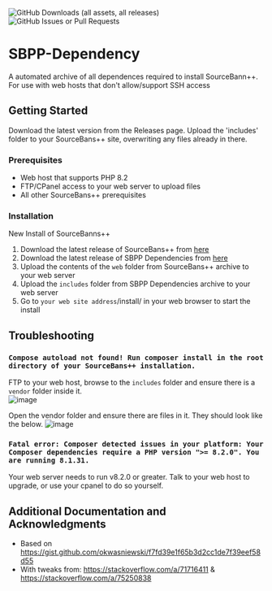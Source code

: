 ![GitHub Downloads (all assets, all releases)](https://img.shields.io/github/downloads/DNA-styx/SBPP-Dependencies/total)
![GitHub Issues or Pull Requests](https://img.shields.io/github/issues/DNA-styx/SBPP-Dependencies)


# SBPP-Dependency

A automated archive of all dependences required to install SourceBann++. For use with web hosts that don't allow/support SSH access<br>

## Getting Started

Download the latest version from the Releases page. Upload the 'includes' folder to your SourceBans++ site, overwriting any files already in there.

### Prerequisites

* Web host that supports PHP 8.2
* FTP/CPanel access to your web server to upload files
* All other SourceBans++ prerequisites

### Installation
New Install of SourceBanns++

1. Download the latest release of SourceBans++ from <a href="https://github.com/sbpp/sourcebans-pp/releases">here</a>
2. Download the latest release of SBPP Dependencies from <a href="https://github.com/DNA-styx/SBPP-Dependency-Downloader/releases">here</a>
3. Upload the contents of the ``web`` folder from SourceBans++ archive to your web server
4. Upload the ``includes`` folder from SBPP Dependencies archive to your web server
5. Go to ``your web site address``/install/ in your web browser to start the install

## Troubleshooting

### `Compose autoload not found! Run composer install in the root directory of your SourceBans++ installation.`
FTP to your web host, browse to the ``includes`` folder and ensure there is a ``vendor`` folder inside it. <br>
![image](https://github.com/user-attachments/assets/a70c8515-2eb5-4d3d-8099-e93f3dc18d1a)

Open the vendor folder and ensure there are files in it. They should look like the below.
![image](https://github.com/user-attachments/assets/e3448a76-e98d-4680-8917-4b9b65363288)

### `Fatal error: Composer detected issues in your platform: Your Composer dependencies require a PHP version ">= 8.2.0". You are running 8.1.31.`
Your web server needs to run v8.2.0 or greater. Talk to your web host to upgrade, or use your cpanel to do so yourself.

## Additional Documentation and Acknowledgments

* Based on https://gist.github.com/okwasniewski/f7fd39e1f65b3d2cc1de7f39eef58d55 
* With tweaks from: https://stackoverflow.com/a/71716411 & https://stackoverflow.com/a/75250838
